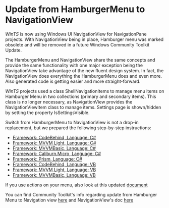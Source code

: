 # Update from HamburgerMenu to NavigationView

*WinTS* is now using Windows UI NavigationView for NavigationPane projects. With NavigationView being in place, Hamburger menu was marked obsolete and will be removed in a future Windows Community Toolkit Update.

The HamburgerMenu and NavigationView share the same concepts and provide the same functionality with one major exception being the NavigationView take advantage of the new fluent design system. In fact, the NavigationView does everything the HamburgerMenu does and even more. Also generated code is getting easier and more straight-forward.

*WinTS* projects used a class ShellNavigationItems to manage menu items on Hamburger Menu in two collections (primary and secondary items). This class is no longer necessary, as NavigationView provides the NavigationViewItem class to manage items. Settings page is shown/hidden by setting the property IsSettingsVisible.

Switch from HamburgerMenu to NavigationView is not a drop-in replacement, but we prepared the following step-by-step instructions:

- [Framework: CodeBehind, Language: C#](./updatetonavigationview/codebehind-cs.md)
- [Framework: MVVM Light, Language: C#](./updatetonavigationview/mvvmlight-cs.md)
- [Framework: MVVMBasic, Language: C#](./updatetonavigationview/mvvmbasic-cs.md)
- [Framework: Caliburn.Micro, Language: C#](./updatetonavigationview/caliburnmicro-cs.md)
- [Framework: Prism, Language: C#](./updatetonavigationview/prism-cs.md)
- [Framework: CodeBehind, Language: VB](./updatetonavigationview/codebehind-vb.md)
- [Framework: MVVM Light, Language: VB](./updatetonavigationview/mvvmlight-vb.md)
- [Framework: MVVMBasic, Language: VB](./updatetonavigationview/mvvmbasic-vb.md)

If you use actions on your menu, also look at this updated [document](./navigationpane.md#invokecode)

You can find Community Toolkit's info regarding update from Hamburger Menu to Navigation view [here](https://docs.microsoft.com/windows/communitytoolkit/archive/hamburgermenu#navview)
and NavigationView's doc [here](https://docs.microsoft.com/windows/uwp/design/controls-and-patterns/navigationview)
